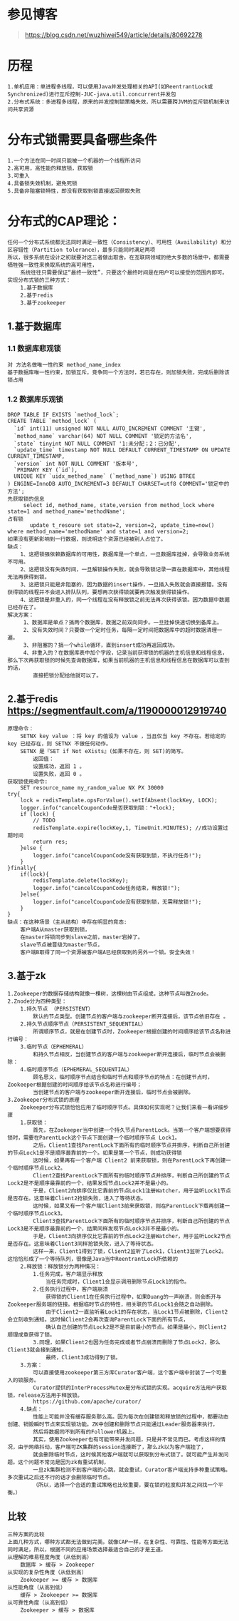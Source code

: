 # 参见博客
>https://blog.csdn.net/wuzhiwei549/article/details/80692278

# 历程
    
    1.单机应用：单进程多线程，可以使用Java并发处理相关的API(如ReentrantLock或Synchronized)进行互斥控制-JUC-java.util.concurrent并发包
    2.分布式系统：多进程多线程，原来的并发控制锁策略失效，所以需要跨JVM的互斥锁机制来访问共享资源
    
# 分布式锁需要具备哪些条件
    
    1.一个方法在同一时间只能被一个机器的一个线程所访问
    2.高可用，高性能的释放锁，获取锁
    3.可重入
    4.具备锁失效机制，避免死锁
    5.具备非阻塞锁特性，即没有获取到锁直接返回获取失败
    
# 分布式的CAP理论：
    
    任何一个分布式系统都无法同时满足一致性（Consistency）、可用性（Availability）和分区容错性（Partition tolerance），最多只能同时满足两项
    所以，很多系统在设计之初就要对这三者做出取舍。在互联网领域的绝大多数的场景中，都需要牺牲强一致性来换取系统的高可用性，
        系统往往只需要保证“最终一致性”，只要这个最终时间是在用户可以接受的范围内即可。
    实现分布式锁的三种方式：
        1.基于数据库
        2.基于redis
        3.基于zookeeper

##  1.基于数据库
### 1.1 数据库悲观锁
    
    对 方法名做唯一性约束 method_name_index
    基于数据库唯一性约束，加锁互斥，竞争同一个方法时，若已存在，则加锁失败，完成后删除该锁占用

### 1.2 数据库乐观锁

    DROP TABLE IF EXISTS `method_lock`;
    CREATE TABLE `method_lock` (
      `id` int(11) unsigned NOT NULL AUTO_INCREMENT COMMENT '主键',
      `method_name` varchar(64) NOT NULL COMMENT '锁定的方法名',
      `state` tinyint NOT NULL COMMENT '1:未分配；2：已分配',
      `update_time` timestamp NOT NULL DEFAULT CURRENT_TIMESTAMP ON UPDATE CURRENT_TIMESTAMP,
      `version` int NOT NULL COMMENT '版本号',
      `PRIMARY KEY (`id`),
      UNIQUE KEY `uidx_method_name` (`method_name`) USING BTREE
    ) ENGINE=InnoDB AUTO_INCREMENT=3 DEFAULT CHARSET=utf8 COMMENT='锁定中的方法';
    先获取锁的信息
         select id, method_name, state,version from method_lock where state=1 and method_name='methodName';
    占有锁
           update t_resoure set state=2, version=2, update_time=now() where method_name='methodName' and state=1 and version=2;
    如果没有更新影响到一行数据，则说明这个资源已经被别人占位了。
    缺点：
        1、这把锁强依赖数据库的可用性，数据库是一个单点，一旦数据库挂掉，会导致业务系统不可用。
        2、这把锁没有失效时间，一旦解锁操作失败，就会导致锁记录一直在数据库中，其他线程无法再获得到锁。
        3、这把锁只能是非阻塞的，因为数据的insert操作，一旦插入失败就会直接报错。没有获得锁的线程并不会进入排队队列，要想再次获得锁就要再次触发获得锁操作。
        4、这把锁是非重入的，同一个线程在没有释放锁之前无法再次获得该锁。因为数据中数据已经存在了。
    解决方案：
         1、数据库是单点？搞两个数据库，数据之前双向同步。一旦挂掉快速切换到备库上。
         2、没有失效时间？只要做一个定时任务，每隔一定时间把数据库中的超时数据清理一遍。
         3、非阻塞的？搞一个while循环，直到insert成功再返回成功。
         4、非重入的？在数据库表中加个字段，记录当前获得锁的机器的主机信息和线程信息，那么下次再获取锁的时候先查询数据库，如果当前机器的主机信息和线程信息在数据库可以查到的话，
            直接把锁分配给他就可以了。
    
## 2.基于redis https://segmentfault.com/a/1190000012919740

    原理命令：
        SETNX key value ：将 key 的值设为 value ，当且仅当 key 不存在。若给定的 key 已经存在，则 SETNX 不做任何动作。
        SETNX 是『SET if Not eXists』(如果不存在，则 SET)的简写。
            返回值：
            设置成功，返回 1 。
            设置失败，返回 0 。
    获取锁使用命令:
        SET resource_name my_random_value NX PX 30000
    try{
    	lock = redisTemplate.opsForValue().setIfAbsent(lockKey, LOCK);
    	logger.info("cancelCouponCode是否获取到锁："+lock);
    	if (lock) {
    		// TODO
    		redisTemplate.expire(lockKey,1, TimeUnit.MINUTES); //成功设置过期时间
    		return res;
    	}else {
    		logger.info("cancelCouponCode没有获取到锁，不执行任务!");
    	}
    }finally{
    	if(lock){	
    		redisTemplate.delete(lockKey);
    		logger.info("cancelCouponCode任务结束，释放锁!");		
    	}else{
    		logger.info("cancelCouponCode没有获取到锁，无需释放锁!");
    	}
    }
    缺点：在这种场景（主从结构）中存在明显的竞态:
        客户端A从master获取到锁，
        在master将锁同步到slave之前，master宕掉了。
        slave节点被晋级为master节点，
        客户端B取得了同一个资源被客户端A已经获取到的另外一个锁。安全失效！

## 3.基于zk
    
    1.Zookeeper的数据存储结构就像一棵树，这棵树由节点组成，这种节点叫做Znode。
    2.Znode分为四种类型：
        1.持久节点 （PERSISTENT）
            默认的节点类型。创建节点的客户端与zookeeper断开连接后，该节点依旧存在 。
        2.持久节点顺序节点（PERSISTENT_SEQUENTIAL）
            所谓顺序节点，就是在创建节点时，Zookeeper根据创建的时间顺序给该节点名称进行编号：
        3.临时节点（EPHEMERAL）
            和持久节点相反，当创建节点的客户端与zookeeper断开连接后，临时节点会被删除：
        4.临时顺序节点（EPHEMERAL_SEQUENTIAL）
            顾名思义，临时顺序节点结合和临时节点和顺序节点的特点：在创建节点时，Zookeeper根据创建的时间顺序给该节点名称进行编号；
            当创建节点的客户端与zookeeper断开连接后，临时节点会被删除。
    3.Zookeeper分布式锁的原理
        Zookeeper分布式锁恰恰应用了临时顺序节点。具体如何实现呢？让我们来看一看详细步骤
        1.获取锁：
            首先，在Zookeeper当中创建一个持久节点ParentLock。当第一个客户端想要获得锁时，需要在ParentLock这个节点下面创建一个临时顺序节点 Lock1。
            之后，Client1查找ParentLock下面所有的临时顺序节点并排序，判断自己所创建的节点Lock1是不是顺序最靠前的一个。如果是第一个节点，则成功获得锁
            这时候，如果再有一个客户端 Client2 前来获取锁，则在ParentLock下再创建一个临时顺序节点Lock2。
            Client2查找ParentLock下面所有的临时顺序节点并排序，判断自己所创建的节点Lock2是不是顺序最靠前的一个，结果发现节点Lock2并不是最小的。
            于是，Client2向排序仅比它靠前的节点Lock1注册Watcher，用于监听Lock1节点是否存在。这意味着Client2抢锁失败，进入了等待状态。
            这时候，如果又有一个客户端Client3前来获取锁，则在ParentLock下载再创建一个临时顺序节点Lock3。
            Client3查找ParentLock下面所有的临时顺序节点并排序，判断自己所创建的节点Lock3是不是顺序最靠前的一个，结果同样发现节点Lock3并不是最小的。
            于是，Client3向排序仅比它靠前的节点Lock2注册Watcher，用于监听Lock2节点是否存在。这意味着Client3同样抢锁失败，进入了等待状态。
            这样一来，Client1得到了锁，Client2监听了Lock1，Client3监听了Lock2。这恰恰形成了一个等待队列，很像是Java当中ReentrantLock所依赖的
        2.释放锁：释放锁分为两种情况：
            1.任务完成，客户端显示释放
                当任务完成时，Client1会显示调用删除节点Lock1的指令。
            2.任务执行过程中，客户端崩溃
                获得锁的Client1在任务执行过程中，如果Duang的一声崩溃，则会断开与Zookeeper服务端的链接。根据临时节点的特性，相关联的节点Lock1会随之自动删除。
                由于Client2一直监听着Lock1的存在状态，当Lock1节点被删除，Client2会立刻收到通知。这时候Client2会再次查询ParentLock下面的所有节点，
                确认自己创建的节点Lock2是不是目前最小的节点。如果是最小，则Client2顺理成章获得了锁。
            3.同理，如果Client2也因为任务完成或者节点崩溃而删除了节点Lock2，那么Client3就会接到通知。
                最终，Client3成功得到了锁。
        3.方案：
            可以直接使用zookeeper第三方库Curator客户端，这个客户端中封装了一个可重入的锁服务。
            Curator提供的InterProcessMutex是分布式锁的实现。acquire方法用户获取锁，release方法用于释放锁。
            https://github.com/apache/curator/
        4.缺点：
            性能上可能并没有缓存服务那么高。因为每次在创建锁和释放锁的过程中，都要动态创建、销毁瞬时节点来实现锁功能。ZK中创建和删除节点只能通过Leader服务器来执行，
            然后将数据同不到所有的Follower机器上。
            其实，使用Zookeeper也有可能带来并发问题，只是并不常见而已。考虑这样的情况，由于网络抖动，客户端可ZK集群的session连接断了，那么zk以为客户端挂了，
            就会删除临时节点，这时候其他客户端就可以获取到分布式锁了。就可能产生并发问题。这个问题不常见是因为zk有重试机制，
            一旦zk集群检测不到客户端的心跳，就会重试，Curator客户端支持多种重试策略。多次重试之后还不行的话才会删除临时节点。
            （所以，选择一个合适的重试策略也比较重要，要在锁的粒度和并发之间找一个平衡。）
            
## 比较
    
    三种方案的比较
    上面几种方式，哪种方式都无法做到完美。就像CAP一样，在复杂性、可靠性、性能等方面无法同时满足，所以，根据不同的应用场景选择最适合自己的才是王道。
    从理解的难易程度角度（从低到高）
        数据库 > 缓存 > Zookeeper
    从实现的复杂性角度（从低到高）
        Zookeeper >= 缓存 > 数据库
    从性能角度（从高到低）
        缓存 > Zookeeper >= 数据库
    从可靠性角度（从高到低）
        Zookeeper > 缓存 > 数据库
                            
##     
        
